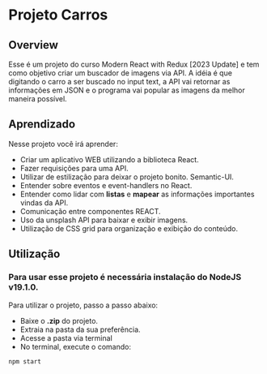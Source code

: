 # Projeto Carros

## Overview 

Esse é um projeto do curso Modern React with Redux [2023 Update]
e tem como objetivo criar um buscador de imagens via API.
A idéia é que digitando o carro a ser buscado no input text, 
a API vai retornar as informações em JSON e o programa vai popular
as imagens da melhor maneira possível.

## Aprendizado

Nesse projeto você irá aprender:
* Criar um aplicativo WEB utilizando a biblioteca React.
* Fazer requisições para uma API.
* Utilizar de estilização para deixar o projeto bonito. Semantic-UI.
* Entender sobre eventos e event-handlers no React.
* Entender como lidar com **listas** e **mapear** as informações importantes vindas da API.
* Comunicação entre componentes REACT.
* Uso da unsplash API para baixar e exibir imagens.
* Utilização de CSS grid para organização e exibição do conteúdo.

## Utilização
### Para usar esse projeto é necessária instalação do NodeJS v19.1.0.  

Para utilizar o projeto, passo a passo abaixo:

* Baixe o **.zip** do projeto.
* Extraia na pasta da sua preferência.
* Acesse a pasta via terminal
* No terminal, execute o comando:
```javascript
npm start
```
    